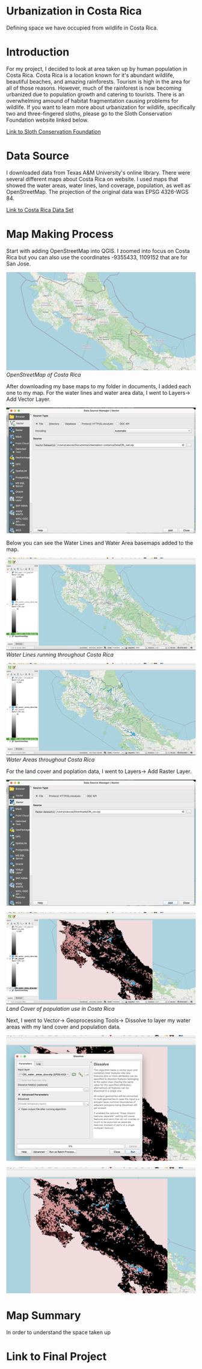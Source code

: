 # Urbanization in Costa Rica

Defining space we have occupied from wildlife in Costa Rica.

# Introduction 

For my project, I decided to look at area taken up by human population in Costa Rica. Costa Rica is a location known for it's abundant wildlife, beautiful beaches, and amazing rainforests. Tourism is high in the area for all of those reasons. However, much of the rainforest is now becoming urbanized due to population growth and catering to tourists. There is an overwhelming amound of habitat fragmentation causing problems for wildlife. If you want to learn more about urbanization for wildlife, specifically two and three-fingered sloths, please go to the Sloth Conservation Foundation website linked below. 

[Link to Sloth Conservation Foundation](https://slothconservation.org/urban-sloth-project-the-impacts-of-habitat-disturbance/)

# Data Source 

I downloaded data from Texas A&M University's online library. There were several different maps about Costa Rica on website. I used maps that showed the water areas, water lines, land coverage, population, as well as OpenStreetMap. The projection of the original data was EPSG 4326-WGS 84. 

[Link to Costa Rica Data Set](https://tamu.libguides.com/c.php?g=439384&p=2994027)

# Map Making Process

Start with adding OpenStreetMap into QGIS. I zoomed into focus on Costa Rica but you can also use the coordinates -9355433, 1109152 that are for San Jose. 

![OpenStreetMap](Screenshots/OpenStreetMap.png)
*OpenStreetMap of Costa Rica*

After downloading my base maps to my folder in documents, I added each one to my map. For the water lines and water area data, I went to Layers-> Add Vector Layer. 

![VectorLayer](Screenshots/Vector.png)

Below you can see the Water Lines and Water Area basemaps added to the map.

![Waterlines](<Screenshots/Water Lines.png>)
*Water Lines running throughout Costa Rica*

![WaterAreas](<Screenshots/Water Areas.png>)
*Water Areas throughout Costa Rica*

For the land cover and poplation data, I went to Layers-> Add Raster Layer.

![RasterLayer](Screenshots/Raster.png)

![LandCover](<Screenshots/Land Cover:Population.png>)
*Land Cover of population use in Costa Rica*

Next, I went to Vector-> Geoprocessing Tools-> Dissolve to layer my water areas with my land cover and population data. 

![Dissolve](Screenshots/Dissolve.png)

![LandCoverandWaterAreas](<Screenshots/Dissolve Preview.png>)

# Map Summary

In order to understand the space taken up

# Link to Final Project

